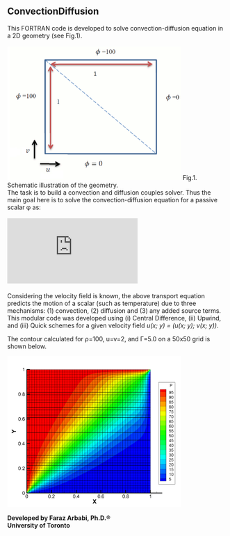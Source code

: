 ## ConvectionDiffusion
This FORTRAN code is developed to solve convection-diffusion equation in a 2D geometry (see Fig.1). \
\
<img src="box.gif" width="400"> 
Fig.1. Schematic illustration of the geometry.
\
The task is to build a convection and diffusion couples solver. Thus the main goal here is to solve the convection-diffusion equation for a passive scalar φ as:\
\
![img](http://latex.codecogs.com/svg.latex?%5Crho%5Cmathbf%7Bu%7D%5Cnabla%5Cphi%3D%5CGamma%5Cnabla%5E2+%5Cphi%2BS_%7B%5Cphi%7D)\
\
Considering the velocity field is known, the above transport equation predicts the motion of a scalar (such as temperature) due to three mechanisms: (1) convection, (2) diffusion and (3) any added source terms. \
This modular code was developed using (i) Central Difference, (ii) Upwind, and (iii) Quick schemes for a given velocity field _u(x; y) = (u(x; y); v(x; y))_.

The contour calculated for ρ=100, u=v=2, and Г=5.0 on a 50x50 grid is shown below. 

<img src="result.png" width="400"> 

**Developed by Faraz Arbabi, Ph.D.®\
University of Toronto**

